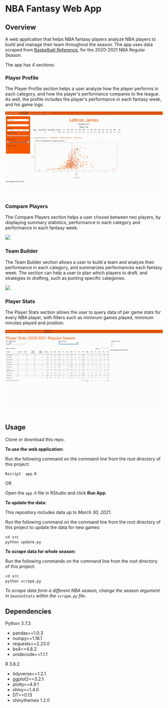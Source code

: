 # NBA Fantasy Web App

## Overview

A web application that helps NBA fantasy players analyze NBA players to build and manage their team throughout the season. The app uses data scraped from [Basketball Reference](https://www.basketball-reference.com/), for the 2020-2021 NBA Regular Season. 

The app has 4 sections:

### Player Profile

The Player Profile section helps a user analyze how the player performs in each category, and how the player's performance compares to the league. As well, the profile includes the player's performance in each fantasy week, and his game logs. 

![](https://github.com/ofer-m/nba_fantasy/blob/main/app/img/player_profile.gif)

### Compare Players

The Compare Players section helps a user choose between two players, by displaying summary statistics, performance in each category and performance in each fantasy week.

![](https://github.com/ofer-m/nba_fantasy/blob/main/app/img/compare_players.gif)


### Team Builder

The Team Builder section allows a user to build a team and analyze their performance in each category, and summarizes performances each fantasy week. The section can help a user to plan which players to draft, and strategies to drafting, such as punting specific categories. 

![](https://github.com/ofer-m/nba_fantasy/blob/main/app/img/team_builder.gif)

### Player Stats

The Player Stats section allows the user to query data of per game stats for every NBA player, with filters such as minimum games played, minimum minutes played and position.

![](https://github.com/ofer-m/nba_fantasy/blob/main/app/img/player_stats.gif)

## Usage
Clone or download this repo.

**To use the web application:**

Run the following command on the command line from the root directory of this project:

```
Rscript  app.R
``` 

OR

Open the `app.R` file in RStudio and click **Run App**.

**To update the data:**

This repository includes data up to *March 30, 2021*.

Run the following command on the command line from the root directory of this project to update the data for new games:

```
cd src
python update.py
```

**To scrape data for whole season:**

Run the following commands on the command line from the root directory of this project:

```
cd src
python scrape.py
```

*To scrape data form a different NBA season, change the season argument in `SeasonStats` within the `scrape.py` file*.


## Dependencies  

Python 3.7.3
- pandas==1.0.3
- numpy==1.18.1
- requests==2.23.0
- bs4==4.8.2
- unidecode==1.1.1  

R 3.6.2
- tidyverse==1.2.1
- ggplot2==3.2.1
- plotly==4.9.1
- shiny==1.4.0
- DT==0.13
- shinythemes 1.2.0



